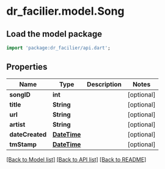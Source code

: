# dr_facilier.model.Song

## Load the model package
```dart
import 'package:dr_facilier/api.dart';
```

## Properties
Name | Type | Description | Notes
------------ | ------------- | ------------- | -------------
**songID** | **int** |  | [optional] 
**title** | **String** |  | [optional] 
**url** | **String** |  | [optional] 
**artist** | **String** |  | [optional] 
**dateCreated** | [**DateTime**](DateTime.md) |  | [optional] 
**tmStamp** | [**DateTime**](DateTime.md) |  | [optional] 

[[Back to Model list]](../README.md#documentation-for-models) [[Back to API list]](../README.md#documentation-for-api-endpoints) [[Back to README]](../README.md)


